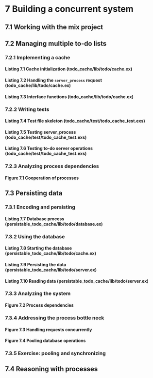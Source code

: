 # 7 Building a concurrent system
## 7.1 Working with the mix project
## 7.2 Managing multiple to-do lists
### 7.2.1 Implementing a cache
#### Listing 7.1 Cache initialization (todo_cache/lib/todo/cache.ex)
#### Listing 7.2 Handling the `server_process` request (todo_cache/lib/todo/cache.ex)
#### Listing 7.3 Interface functions (todo_cache/lib/todo/cache.ex)
### 7.2.2 Writing tests
#### Listing 7.4 Test file skeleton (todo_cache/test/todo_cache_test.exs)
#### Listing 7.5 Testing server_process (todo_cache/test/todo_cache_test.exs)
#### Listing 7.6 Testing to-do server operations (todo_cache/test/todo_cache_test.exs)
### 7.2.3 Analyzing process dependencies
#### Figure 7.1 Cooperation of processes
## 7.3 Persisting data
### 7.3.1 Encoding and persisting
#### Listing 7.7 Database process (persistable_todo_cache/lib/todo/database.ex)
### 7.3.2 Using the database
#### Listing 7.8 Starting the database (persistable_todo_cache/lib/todo/cache.ex)
#### Listing 7.9 Persisting the data (persistable_todo_cache/lib/todo/server.ex)
#### Listing 7.10 Reading data (persistable_todo_cache/lib/todo/server.ex)
### 7.3.3 Analyzing the system
#### Figure 7.2 Process dependencies
### 7.3.4 Addressing the process bottle neck
#### Figure 7.3 Handling requests concurrently
#### Figure 7.4 Pooling database operations
### 7.3.5 Exercise: pooling and synchronizing
## 7.4 Reasoning with processes